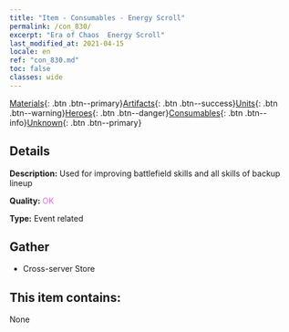 ```yaml
---
title: "Item - Consumables - Energy Scroll"
permalink: /con_830/
excerpt: "Era of Chaos  Energy Scroll"
last_modified_at: 2021-04-15
locale: en
ref: "con_830.md"
toc: false
classes: wide
---
```

 [Materials](/Items/){: .btn .btn--primary}[Artifacts](/Items/Artifacts/){: .btn .btn--success}[Units](/Items/Units/){: .btn .btn--warning}[Heroes](/Items/Heroes/){: .btn .btn--danger}[Consumables](/Items/Consumables/){: .btn .btn--info}[Unknown](/Items/Unknown/){: .btn .btn--primary}

## Details
 **Description:** Used for improving battlefield skills and all skills of backup lineup

 **Quality:** <span style="color: #DA70D6">OK</span>

 **Type:** Event related

## Gather

*    Cross-server Store 

## This item contains:

  None

